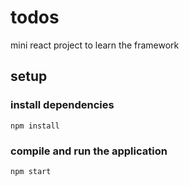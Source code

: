 # todos
mini react project to learn the framework

## setup

### install dependencies

```
npm install
```

### compile and run the application

```
npm start
```
